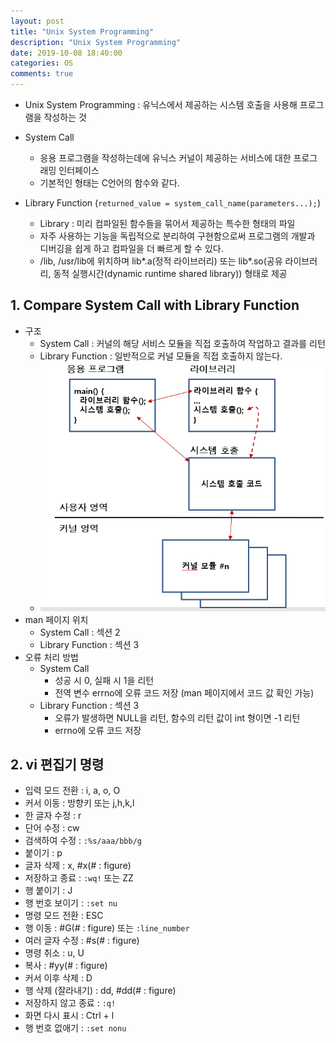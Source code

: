 ```yaml
---
layout: post
title: "Unix System Programming"
description: "Unix System Programming"
date: 2019-10-08 18:40:00
categories: OS
comments: true
---
```

- Unix System Programming : 유닉스에서 제공하는 시스템 호출을 사용해 프로그램을 작성하는 것

- System Call
  - 응용 프로그램을 작성하는데에 유닉스 커널이 제공하는 서비스에 대한 프로그래밍 인터페이스
  - 기본적인 형태는 C언어의 함수와 같다.

- Library Function (`returned_value = system_call_name(parameters...);`)
  - Library : 미리 컴파일된 함수들을 묶어서 제공하는 특수한 형태의 파일
  - 자주 사용하는 기능을 독립적으로 분리하여 구현함으로써 프로그램의 개발과 디버깅을 쉽게 하고 컴파일을 더 빠르게 할 수 있다.
  - /lib, /usr/lib에 위치하며 lib*.a(정적 라이브러리) 또는 lib*.so(공유 라이브러리, 동적 실행시간(dynamic runtime shared library)) 형태로 제공

## 1. Compare System Call with Library Function
- 구조
  - System Call : 커널의 해당 서비스 모듈을 직접 호출하여 작업하고 결과를 리턴
  - Library Function : 일반적으로 커널 모듈을 직접 호출하지 않는다.
  - ![Compare System Call with Library Function](../../assets/OS/35.PNG)
- man 페이지 위치
  - System Call : 섹션 2
  - Library Function : 섹션 3
- 오류 처리 방법
  - System Call
    - 성공 시 0, 실패 시 1을 리턴
    - 전역 변수 errno에 오류 코드 저장 (man 페이지에서 코드 값 확인 가능)
  - Library Function : 섹션 3
    - 오류가 발생하면 NULL을 리턴, 함수의 리턴 값이 int 형이면 -1 리턴
    - errno에 오류 코드 저장

## 2. vi 편집기 명령
- 입력 모드 전환 : i, a, o, O
- 커서 이동 : 방향키 또는 j,h,k,l
- 한 글자 수정 : r
- 단어 수정 : cw
- 검색하여 수정 : `:%s/aaa/bbb/g`
- 붙이기 : p
- 글자 삭제 : x, #x(# : figure)
- 저장하고 종료 : `:wq!` 또는 ZZ
- 행 붙이기 : J
- 행 번호 보이기 : `:set nu`
- 명령 모드 전환 : ESC
- 행 이동 : #G(# : figure) 또는 `:line_number`
- 여러 글자 수정 : #s(# : figure)
- 명령 취소 : u, U
- 복사 : #yy(# : figure)
- 커서 이후 삭제 : D
- 행 삭제 (잘라내기) : dd, #dd(# : figure)
- 저장하지 않고 종료 : `:q!`
- 화면 다시 표시 : Ctrl + l
- 행 번호 없애기 : `:set nonu`